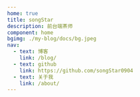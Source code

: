 ```yaml
---
home: true
title: songStar
description: 前台端茶师
component: home
bgimg: ./my-blog/docs/bg.jpeg
nav:
  - text: 博客
    link: /blog/
  - text: github
    link: https://github.com/songStar0904
  - text: 关于我
    link: /about/
---
```


